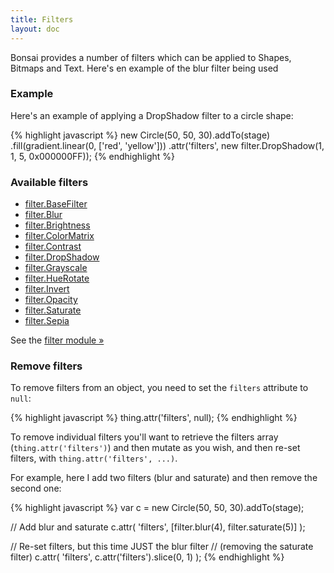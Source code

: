 ```yaml
---
title: Filters
layout: doc
---
```


Bonsai provides a number of filters which can be applied to Shapes, Bitmaps and Text. Here's en example of the blur filter being used

### Example

Here's an example of applying a DropShadow filter to a circle shape:

<!--runnable-->
{% highlight javascript %}
new Circle(50, 50, 30).addTo(stage)
  .fill(gradient.linear(0, ['red', 'yellow']))
  .attr('filters', new filter.DropShadow(1, 1, 5, 0x000000FF));
{% endhighlight %}

### Available filters

 * [filter.BaseFilter](/module-filter.filter.BaseFilter.html)
 * [filter.Blur](/module-filter.filter.Blur.html)
 * [filter.Brightness](/module-filter.filter.Brightness.html)
 * [filter.ColorMatrix](/module-filter.filter.ColorMatrix.html)
 * [filter.Contrast](/module-filter.filter.Contrast.html)
 * [filter.DropShadow](/module-filter.filter.DropShadow.html)
 * [filter.Grayscale](/module-filter.filter.Grayscale.html)
 * [filter.HueRotate](/module-filter.filter.HueRotate.html)
 * [filter.Invert](/module-filter.filter.Invert.html)
 * [filter.Opacity](/module-filter.filter.Opacity.html)
 * [filter.Saturate](/module-filter.filter.Saturate.html)
 * [filter.Sepia](/module-filter.filter.Sepia.html)

See the [filter module &raquo;](/module-filter.html)


### Remove filters

To remove filters from an object, you need to set the `filters` attribute to `null`:

{% highlight javascript %}
thing.attr('filters', null);
{% endhighlight %}

To remove individual filters you'll want to retrieve the filters array (`thing.attr('filters')`)
and then mutate as you wish, and then re-set filters, with `thing.attr('filters', ...)`.

For example, here I add two filters (blur and saturate) and then remove the second one:

{% highlight javascript %}
var c = new Circle(50, 50, 30).addTo(stage);

// Add blur and saturate
c.attr(
  'filters',
  [filter.blur(4), filter.saturate(5)]
);

// Re-set filters, but this time JUST the blur filter
// (removing the saturate filter)
c.attr(
  'filters',
  c.attr('filters').slice(0, 1)
);
{% endhighlight %}
